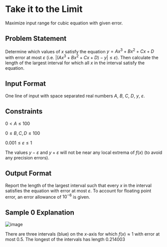 Take it to the Limit
====================

Maximize input range for cubic equation with given error.

## Problem Statement

Determine which values of $x$ satisfy the equation $y = Ax^3 + Bx^2 + Cx + D$ with error at most $\varepsilon$ (i.e. $\left| (Ax^3 + Bx^2 + Cx + D) - y \right| \leq \varepsilon$). Then calculate the length of the largest interval for which all $x$ in the interval satisfy the equation.

## Input Format

One line of input with space separated real numbers $A$, $B$, $C$, $D$, $y$, $\varepsilon$.

## Constraints

$0 < A \leq 100$

$0 \leq B, C, D \leq 100$

$0.001 \leq \varepsilon \leq 1$

The values $y -\varepsilon$ and $y +\varepsilon$ will not be near any local extrema of $f(x)$ (to avoid any precision errors).

## Output Format

Report the length of the largest interval such that every $x$ in the interval satisfies the equation with error at most $\varepsilon$. To account for floating point error, an error allowance of $10^{-6}$ is given.

## Sample 0 Explanation

![image](https://s3.amazonaws.com/hr-assets/0/1577727181-3a352d1496-sample00.png)

There are three intervals (blue) on the $x$-axis for which $f(x) \approx 1$ with error at most $0.5$. The longest of the intervals has length $0.214003$

